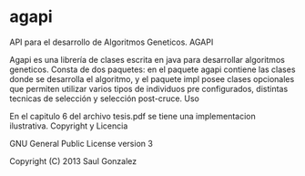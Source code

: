 # agapi
API para el desarrollo de Algoritmos Geneticos.
AGAPI

Agapi es una librería de clases escrita en java para desarrollar algoritmos geneticos. Consta de dos paquetes: en el paquete agapi contiene las clases donde se desarrolla el algoritmo, y el paquete impl posee clases opcionales que permiten utilizar varios tipos de individuos pre configurados, distintas tecnicas de selección y selección post-cruce.
Uso

En el capitulo 6 del archivo tesis.pdf se tiene una implementacion ilustrativa.
Copyright y Licencia

GNU General Public License version 3

Copyright (C) 2013 Saul Gonzalez
